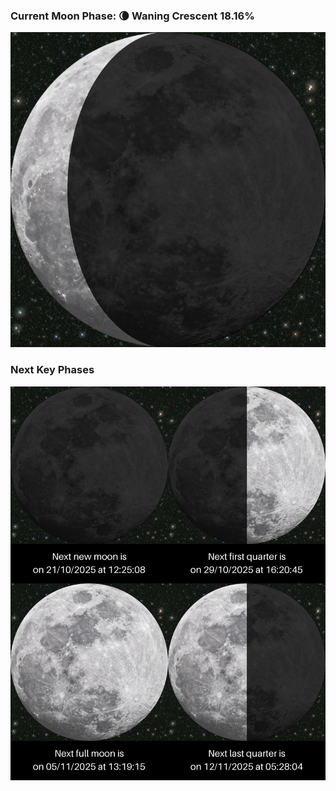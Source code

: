 ### Current Moon Phase: 🌘 Waning Crescent 18.16%
![Moon Phase](moonphase.png)
### Next Key Phases
![Gallery](gallery.png)